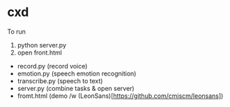 # cxd

To run
1. python server.py
2. open front.html

- record.py (record voice)
- emotion.py (speech emotion recognition)
- transcribe.py (speech to text)
- server.py (combine tasks & open server)
- fromt.html (demo /w (LeonSans)[https://github.com/cmiscm/leonsans])
